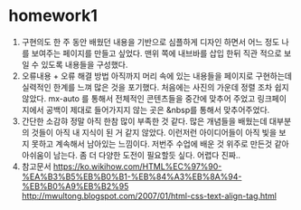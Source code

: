 # homework1
1. 구현의도 
한 주 동안 배웠던 내용을 기반으로 심플하게 디자인 하면서 어느 정도 나를 보여주는 페이지를 만들고 싶었다.
맨위 쪽에 내브바를 삽입 한뒤 
직관 적으로 보일 수 있도록 내용들을 구성했다. 
2. 오류내용 + 오류 해결 방법
아직까지 머리 속에 있는 내용들을 페이지로 구현하는데 실력적인 한계를 느껴 많은 것을 포기했다.
처음에는 사진의 가운데 정렬 조차 쉽지 않았다. mx-auto 를 통해서 전체적인 콘텐츠들을 중간에 맞추어 주었고
링크페이지에서 공백이 제대로 들어가지지 않는 곳은 &nbsp를 통해서 맞추어주었다.
3. 간단한 소감햐
정말 아직 한참 많이 부족한 것 같다. 많은 개념들을 배웠는데 대부분의 것들이 아직 내 지식이 된 거 같지 않았다.
이런저런 아이디어들이 아직 빛을 보지 못하고 계속해서 남아있는 느낌이다. 저번주 수업에 배운 것 위주로 만든것 같아
아쉬움이 남는다. 좀 더 다양한 도전이 필요할듯 싶다. 어렵다 진짜..
4. 참고문서 
https://ko.wikihow.com/HTML%EC%97%90-%EA%B3%B5%EB%B0%B1-%EB%84%A3%EB%8A%94-%EB%B0%A9%EB%B2%95
http://mwultong.blogspot.com/2007/01/html-css-text-align-tag.html
